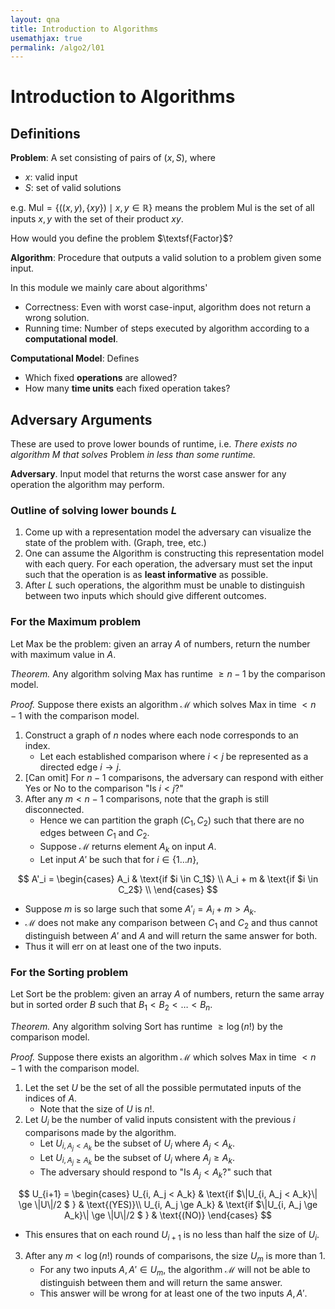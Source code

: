 ```yaml
---
layout: qna
title: Introduction to Algorithms
usemathjax: true
permalink: /algo2/l01
---
```


# Introduction to Algorithms

## Definitions

**Problem**: A set consisting of pairs of $(x, S)$, where
- $x$: valid input
- $S$: set of valid solutions

e.g. $\textsf{Mul} = \{((x,y), \{xy\}) \mid x,y \in \mathbb{R}\}$ 
means the problem $\textsf{Mul}$ is the set of all inputs $x,y$ with the set of 
their product $xy$.

<div class="question"> How would you define the problem $\textsf{Factor}$? </div>

**Algorithm**: Procedure that outputs a valid solution to a problem given some input.

In this module we mainly care about algorithms'
- Correctness: Even with worst case-input, algorithm does not return a wrong solution.
- Running time: Number of steps executed by algorithm according to a **computational model**.

**Computational Model**: Defines
- Which fixed **operations** are allowed?
- How many **time units** each fixed operation takes?

## Adversary Arguments

These are used to prove lower bounds of runtime, i.e.
*There exists no algorithm* $M$ *that solves* $\textsf{Problem}$ *in less than some runtime.*

**Adversary**. Input model that returns the worst case answer for any operation the algorithm may perform.

### Outline of solving lower bounds $L$

1. Come up with a representation model the adversary can visualize the state of the problem with. (Graph, tree, etc.)
2. One can assume the Algorithm is constructing this representation model with each query. For each operation, the adversary must set the input such that the operation is as **least informative** as possible.
3. After $L$ such operations, the algorithm must be unable to distinguish between two inputs which should give different outcomes.

### For the Maximum problem

Let $\textsf{Max}$ be the problem: given an array $A$ of numbers,
return the number with maximum value in $A$.

*Theorem.* Any algorithm solving $\textsf{Max}$ has runtime $\ge n - 1$
by the comparison model.

*Proof.* Suppose there exists an algorithm $\mathcal{M}$ which solves $\textsf{Max}$ in time $< n - 1$ with the comparison model.
1. Construct a graph of $n$ nodes where each node corresponds to an index.
   - Let each established comparison where $i < j$ be represented as a directed edge $i \rightarrow j$.
2. [Can omit] For $n-1$ comparisons, the adversary can respond with either Yes or No to the comparison "Is $i < j$?"
3. After any $m < n-1$ comparisons, note that the graph is still disconnected. 
   - Hence we can partition the graph $(C_1, C_2)$ such that there are no edges between $C_1$ and $C_2$.
   - Suppose $\mathcal{M}$ returns element $A_k$ on input $A$.
   - Let input $A'$ be such that for $i \in \{1 \dots n\}$,

$$
A'_i = \begin{cases}
    A_i & \text{if $i \in C_1$} \\
    A_i + m & \text{if $i \in C_2$} \\
\end{cases}
$$
   - Suppose $m$ is so large such that some $A'_i = A_i + m > A_k$.
   - $\mathcal{M}$ does not make any comparison between $C_1$ and $C_2$ and thus cannot distinguish between $A'$ and $A$ and will return the same answer for both.
   - Thus it will err on at least one of the two inputs.

### For the Sorting problem

Let $\textsf{Sort}$ be the problem: given an array $A$ of numbers,
return the same array but in sorted order $B$ such that $B_1 < B_2 < \dots < B_n$.

*Theorem.* Any algorithm solving $\textsf{Sort}$ has runtime $\ge \log(n!)$
by the comparison model.

*Proof.* Suppose there exists an algorithm $\mathcal{M}$ which solves $\textsf{Max}$ in time $< n - 1$ with the comparison model.
1. Let the set $U$ be the set of all the possible permutated inputs of the indices of $A$.
   - Note that the size of $U$ is $n!$.
2. Let $U_i$ be the number of valid inputs consistent with the previous $i$ comparisons made by the algorithm.
   - Let $U_{i, A_j < A_k}$ be the subset of $U_i$ where $A_j < A_k$.
   - Let $U_{i, A_j \ge A_k}$ be the subset of $U_i$ where $A_j \ge A_k$.
   - The adversary should respond to "Is $A_j < A_k$?" such that

$$
U_{i+1} = \begin{cases}
    U_{i, A_j < A_k} & \text{if $\|U_{i, A_j < A_k}\| \ge \|U\|/2 $ } & \text{(YES)}\\
    U_{i, A_j \ge A_k} & \text{if $\|U_{i, A_j \ge A_k}\| \ge \|U\|/2 $ } & \text{(NO)}
\end{cases}
$$
   - This ensures that on each round $U_{i+1}$ is no less than half the size of $U_i$.
3. After any $m < \log(n!)$ rounds of comparisons, the size $U_{m}$ is more than 1.
   - For any two inputs $A, A' \in U_m$, the algorithm $\mathcal{M}$ will not be able to distinguish between them and will return the same answer.
   - This answer will be wrong for at least one of the two inputs $A, A'$.
